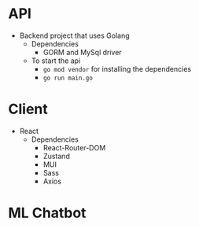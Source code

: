 # API
- Backend project that uses Golang
  - Dependencies
    - GORM and MySql driver
  - To start the api
    - ``go mod vendor`` for installing the dependencies
    - ``go run main.go`` 

# Client
- React
  - Dependencies
    - React-Router-DOM
    - Zustand
    - MUI
    - Sass
    - Axios

# ML Chatbot